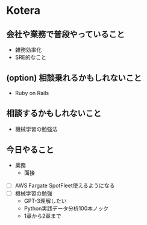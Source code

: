 # Kotera

## 会社や業務で普段やっていること

- 雑務効率化
- SRE的なこと

## (option) 相談乗れるかもしれないこと

- Ruby on Rails

## 相談するかもしれないこと

- 機械学習の勉強法

## 今日やること

- 業務
  - 面接

- [ ] AWS Fargate SpotFleet使えるようになる
- [ ] 機械学習の勉強
    - GPT-3理解したい
    - Python実践データ分析100本ノック
    - 1章から2章まで

